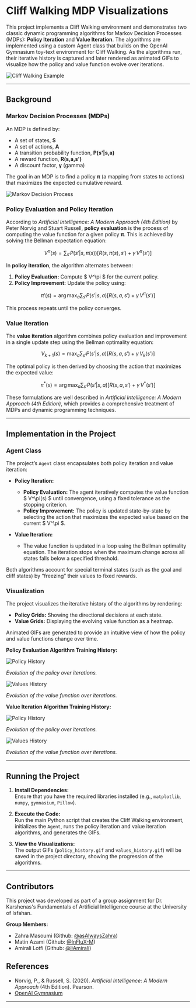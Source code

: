 # Cliff Walking MDP Visualizations

This project implements a Cliff Walking environment and demonstrates two classic dynamic programming algorithms for Markov Decision Processes (MDPs): **Policy Iteration** and **Value Iteration**. The algorithms are implemented using a custom Agent class that builds on the OpenAI Gymnasium toy-text environment for Cliff Walking. As the algorithms run, their iterative history is captured and later rendered as animated GIFs to visualize how the policy and value function evolve over iterations.

![Cliff Walking Example](./assets/run_example.gif)

---

## Background

### Markov Decision Processes (MDPs)

An MDP is defined by:
- A set of states, **S**
- A set of actions, **A**
- A transition probability function, **P(s'|s,a)**
- A reward function, **R(s,a,s')**
- A discount factor, **γ** (gamma)

The goal in an MDP is to find a policy **π** (a mapping from states to actions) that maximizes the expected cumulative reward.

![Markov Decision Process](./assets/mdp.png)

### Policy Evaluation and Policy Iteration

According to *Artificial Intelligence: A Modern Approach (4th Edition)* by Peter Norvig and Stuart Russell, **policy evaluation** is the process of computing the value function for a given policy **π**. This is achieved by solving the Bellman expectation equation:

$$
V^\pi(s) = \sum_{s'} P(s'|s,\pi(s)) \left[ R(s,\pi(s),s') + \gamma\, V^\pi(s') \right]
$$

In **policy iteration**, the algorithm alternates between:
1. **Policy Evaluation:** Compute $ V^\pi $ for the current policy.
2. **Policy Improvement:** Update the policy using:
   
$$
\pi'(s) = \arg\max_a \sum_{s'} P(s'|s,a) \left[ R(s,a,s') + \gamma\, V^\pi(s') \right]
$$
   
This process repeats until the policy converges.

### Value Iteration

The **value iteration** algorithm combines policy evaluation and improvement in a single update step using the Bellman optimality equation:

$$
V_{k+1}(s) = \max_a \sum_{s'} P(s'|s,a) \left[ R(s,a,s') + \gamma\, V_k(s') \right]
$$

The optimal policy is then derived by choosing the action that maximizes the expected value:

$$
\pi^*(s) = \arg\max_a \sum_{s'} P(s'|s,a) \left[ R(s,a,s') + \gamma\, V^*(s') \right]
$$

These formulations are well described in *Artificial Intelligence: A Modern Approach (4th Edition)*, which provides a comprehensive treatment of MDPs and dynamic programming techniques.

---

## Implementation in the Project

### Agent Class

The project’s `Agent` class encapsulates both policy iteration and value iteration:

- **Policy Iteration:**
  - **Policy Evaluation:** The agent iteratively computes the value function $ V^\pi(s) $ until convergence, using a fixed tolerance as the stopping criterion.
  - **Policy Improvement:** The policy is updated state-by-state by selecting the action that maximizes the expected value based on the current $ V^\pi $.

- **Value Iteration:**
  - The value function is updated in a loop using the Bellman optimality equation. The iteration stops when the maximum change across all states falls below a specified threshold.

Both algorithms account for special terminal states (such as the goal and cliff states) by “freezing” their values to fixed rewards.

### Visualization

The project visualizes the iterative history of the algorithms by rendering:
- **Policy Grids:** Showing the directional decisions at each state.
- **Value Grids:** Displaying the evolving value function as a heatmap.

Animated GIFs are generated to provide an intuitive view of how the policy and value functions change over time.

**Policy Evaluation Algorithm Training History:**

![Policy History](assets/policy_evaluation_policy_history.gif)

*Evolution of the policy over iterations.*

![Values History](assets/policy_evaluation_Q_values_history.gif)

*Evolution of the value function over iterations.*


**Value Iteration Algorithm Training History:**

![Policy History](assets/value_iteration_policy_history.gif)

*Evolution of the policy over iterations.*

![Values History](assets/value_iteration_values_history.gif)

*Evolution of the value function over iterations.*

---

## Running the Project

1. **Install Dependencies:**  
   Ensure that you have the required libraries installed (e.g., `matplotlib`, `numpy`, `gymnasium`, `Pillow`).

2. **Execute the Code:**  
   Run the main Python script that creates the Cliff Walking environment, initializes the `Agent`, runs the policy iteration and value iteration algorithms, and generates the GIFs.

3. **View the Visualizations:**  
   The output GIFs (`policy_history.gif` and `values_history.gif`) will be saved in the project directory, showing the progression of the algorithms.

---

## Contributors

This project was developed as part of a group assignment for Dr. Karshenas's Fundamentals of Artificial Intelligence course at the University of Isfahan.


**Group Members:**  
- Zahra Masoumi (Github: [@asAlwaysZahra](https://github.com/asAlwaysZahra))
- Matin Azami (Github: [@InFluX-M](https://github.com/InFluX-M))
- Amirali Lotfi (Github: [@liAmirali](https://github.com/liAmirali/))

## References

- Norvig, P., & Russell, S. (2020). *Artificial Intelligence: A Modern Approach* (4th Edition). Pearson.
- [OpenAI Gymnasium](https://github.com/Farama-Foundation/Gymnasium)

---

